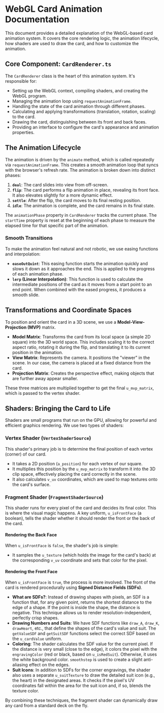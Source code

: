 # WebGL Card Animation Documentation

This document provides a detailed explanation of the WebGL-based card animation system. It covers the core rendering logic, the animation lifecycle, how shaders are used to draw the card, and how to customize the animation.

## Core Component: `CardRenderer.ts`

The `CardRenderer` class is the heart of this animation system. It's responsible for:

-   Setting up the WebGL context, compiling shaders, and creating the WebGL program.
-   Managing the animation loop using `requestAnimationFrame`.
-   Handling the state of the card animation through different phases.
-   Calculating and applying transformations (translation, rotation, scaling) to the card.
-   Drawing the card, distinguishing between its front and back faces.
-   Providing an interface to configure the card's appearance and animation properties.

## The Animation Lifecycle

The animation is driven by the `animate` method, which is called repeatedly via `requestAnimationFrame`. This creates a smooth animation loop that syncs with the browser's refresh rate. The animation is broken down into distinct phases:

1.  **`deal`**: The card slides into view from off-screen.
2.  **`flip`**: The card performs a flip animation in place, revealing its front face. It also elevates slightly for a more dynamic effect.
3.  **`settle`**: After the flip, the card moves to its final resting position.
4.  **`idle`**: The animation is complete, and the card remains in its final state.

The `animationPhase` property in `CardRenderer` tracks the current phase. The `startTime` property is reset at the beginning of each phase to measure the elapsed time for that specific part of the animation.

### Smooth Transitions

To make the animation feel natural and not robotic, we use easing functions and interpolation:

-   **`easeOutQuint`**: This easing function starts the animation quickly and slows it down as it approaches the end. This is applied to the progress of each animation phase.
-   **`lerp` (Linear Interpolation)**: This function is used to calculate the intermediate positions of the card as it moves from a start point to an end point. When combined with the eased progress, it produces a smooth slide.

## Transformations and Coordinate Spaces

To position and orient the card in a 3D scene, we use a **Model-View-Projection (MVP)** matrix.

-   **Model Matrix**: Transforms the card from its local space (a simple 2D square) into the 3D world space. This includes scaling it to the correct aspect ratio, rotating it during the flip, and translating it to its current position in the animation.
-   **View Matrix**: Represents the camera. It positions the "viewer" in the scene. In our case, the camera is placed at a fixed distance from the card.
-   **Projection Matrix**: Creates the perspective effect, making objects that are further away appear smaller.

These three matrices are multiplied together to get the final `u_mvp_matrix`, which is passed to the vertex shader.

## Shaders: Bringing the Card to Life

Shaders are small programs that run on the GPU, allowing for powerful and efficient graphics rendering. We use two types of shaders:

### Vertex Shader (`VertexShaderSource`)

This shader's primary job is to determine the final position of each vertex (corner) of our card.

-   It takes a 2D position (`a_position`) for each vertex of our square.
-   It multiplies this position by the `u_mvp_matrix` to transform it into the 3D clip space, effectively placing the card correctly in the scene.
-   It also calculates `v_uv` coordinates, which are used to map textures onto the card's surface.

### Fragment Shader (`FragmentShaderSource`)

This shader runs for every pixel of the card and decides its final color. This is where the visual magic happens. A key uniform, `u_isFrontFace` (a boolean), tells the shader whether it should render the front or the back of the card.

#### Rendering the Back Face

When `u_isFrontFace` is `false`, the shader's job is simple:
- It samples the `u_texture` (which holds the image for the card's back) at the corresponding `v_uv` coordinate and sets that color for the pixel.

#### Rendering the Front Face

When `u_isFrontFace` is `true`, the process is more involved. The front of the card is rendered procedurally using **Signed Distance Fields (SDFs)**.

-   **What are SDFs?**: Instead of drawing shapes with pixels, an SDF is a function that, for any given point, returns the shortest distance to the edge of a shape. If the point is inside the shape, the distance is negative. This technique allows us to render resolution-independent, perfectly crisp shapes.
-   **Drawing Numbers and Suits**: We have SDF functions like `draw_A`, `draw_K`, `drawHeart`, etc., that define the shapes of the card's value and suit. The `getValueSDF` and `getSuitSDF` functions select the correct SDF based on the `u_cardValue` uniform.
-   **Coloring**: The shader calculates the SDF value for the current pixel. If the distance is very small (close to the edge), it colors the pixel with the `engravingColor` (red or black, based on `u_isRedSuit`). Otherwise, it uses the white background color. `smoothstep` is used to create a slight anti-aliasing effect on the edges.
-   **Suit Icons**: In addition to SDFs for the corner engravings, the shader also uses a separate `u_suitTexture` to draw the detailed suit icon (e.g., the heart) in the designated areas. It checks if the pixel's UV coordinates fall within the area for the suit icon and, if so, blends the texture color.

By combining these techniques, the fragment shader can dynamically draw any card from a standard deck on the fly. 